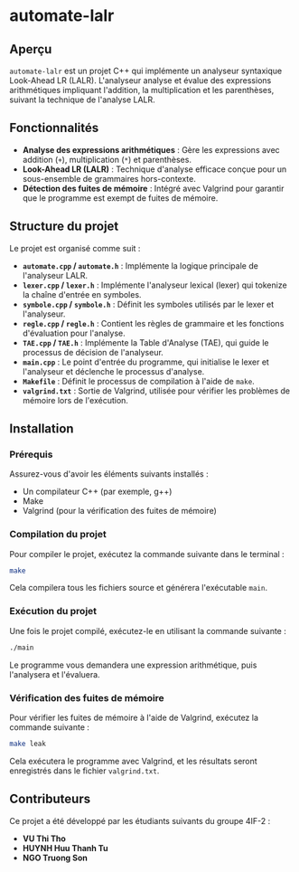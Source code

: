 # automate-lalr

## Aperçu

`automate-lalr` est un projet C++ qui implémente un analyseur syntaxique Look-Ahead LR (LALR). L'analyseur analyse et évalue des expressions arithmétiques impliquant l'addition, la multiplication et les parenthèses, suivant la technique de l'analyse LALR.

## Fonctionnalités

- **Analyse des expressions arithmétiques** : Gère les expressions avec addition (`+`), multiplication (`*`) et parenthèses.
- **Look-Ahead LR (LALR)** : Technique d'analyse efficace conçue pour un sous-ensemble de grammaires hors-contexte.
- **Détection des fuites de mémoire** : Intégré avec Valgrind pour garantir que le programme est exempt de fuites de mémoire.

## Structure du projet

Le projet est organisé comme suit :

- **`automate.cpp` / `automate.h`** : Implémente la logique principale de l'analyseur LALR.
- **`lexer.cpp` / `lexer.h`** : Implémente l'analyseur lexical (lexer) qui tokenize la chaîne d'entrée en symboles.
- **`symbole.cpp` / `symbole.h`** : Définit les symboles utilisés par le lexer et l'analyseur.
- **`regle.cpp` / `regle.h`** : Contient les règles de grammaire et les fonctions d'évaluation pour l'analyse.
- **`TAE.cpp` / `TAE.h`** : Implémente la Table d'Analyse (TAE), qui guide le processus de décision de l'analyseur.
- **`main.cpp`** : Le point d'entrée du programme, qui initialise le lexer et l'analyseur et déclenche le processus d'analyse.
- **`Makefile`** : Définit le processus de compilation à l'aide de `make`.
- **`valgrind.txt`** : Sortie de Valgrind, utilisée pour vérifier les problèmes de mémoire lors de l'exécution.

## Installation

### Prérequis

Assurez-vous d'avoir les éléments suivants installés :

- Un compilateur C++ (par exemple, g++)
- Make
- Valgrind (pour la vérification des fuites de mémoire)

### Compilation du projet

Pour compiler le projet, exécutez la commande suivante dans le terminal :

```sh
make
```

Cela compilera tous les fichiers source et générera l'exécutable `main`.

### Exécution du projet

Une fois le projet compilé, exécutez-le en utilisant la commande suivante :

```sh
./main
```

Le programme vous demandera une expression arithmétique, puis l'analysera et l'évaluera.

### Vérification des fuites de mémoire

Pour vérifier les fuites de mémoire à l'aide de Valgrind, exécutez la commande suivante :

```sh
make leak
```

Cela exécutera le programme avec Valgrind, et les résultats seront enregistrés dans le fichier `valgrind.txt`.

## Contributeurs

Ce projet a été développé par les étudiants suivants du groupe 4IF-2 :

- **VU Thi Tho**
- **HUYNH Huu Thanh Tu**
- **NGO Truong Son**